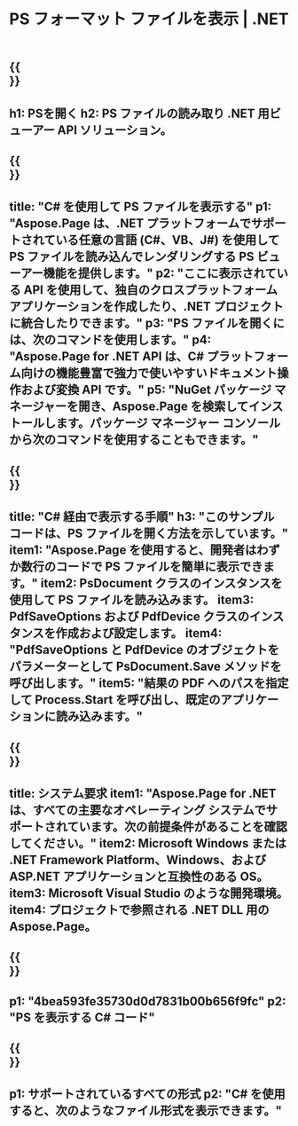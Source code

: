 ﻿---
translation: true
template: /_templates/_viewer-child-net.md
title: PS フォーマット ファイルを表示 | .NET
url: /net/viewer/ps/
description: 開いて PS ファイルを表示します。 .NET Framework プラットフォーム、Windows、および ASP.NET アプリケーションで PS ドキュメントをロード、レンダリング、および表示するための C# ソース コード。
informat: PS
otherformats: XPS EPS
---

{{<section banner>}}
---
h1: PSを開く
h2: PS ファイルの読み取り .NET 用ビューアー API ソリューション。
---

{{<section overview>}}
---
title: "C# を使用して PS ファイルを表示する"
p1: "Aspose.Page は、.NET プラットフォームでサポートされている任意の言語 (C#、VB、J#) を使用して PS ファイルを読み込んでレンダリングする PS ビューアー機能を提供します。"
p2: "ここに表示されている API を使用して、独自のクロスプラットフォーム アプリケーションを作成したり、.NET プロジェクトに統合したりできます。"
p3: "PS ファイルを開くには、次のコマンドを使用します。"
p4: "Aspose.Page for .NET API は、C# プラットフォーム向けの機能豊富で強力で使いやすいドキュメント操作および変換 API です。"
p5: "NuGet パッケージ マネージャーを開き、Aspose.Page を検索してインストールします。パッケージ マネージャー コンソールから次のコマンドを使用することもできます。"
---

{{<section feature1>}}
---
title: "C# 経由で表示する手順"
h3: "このサンプル コードは、PS ファイルを開く方法を示しています。"
item1: "Aspose.Page を使用すると、開発者はわずか数行のコードで PS ファイルを簡単に表示できます。"
item2: PsDocument クラスのインスタンスを使用して PS ファイルを読み込みます。
item3: PdfSaveOptions および PdfDevice クラスのインスタンスを作成および設定します。
item4: "PdfSaveOptions と PdfDevice のオブジェクトをパラメーターとして PsDocument.Save メソッドを呼び出します。"
item5: "結果の PDF へのパスを指定して Process.Start を呼び出し、既定のアプリケーションに読み込みます。"
---

{{<section feature2>}}
---
title: システム要求
item1: "Aspose.Page for .NET は、すべての主要なオペレーティング システムでサポートされています。次の前提条件があることを確認してください。"
item2: Microsoft Windows または .NET Framework Platform、Windows、および ASP.NET アプリケーションと互換性のある OS。
item3: Microsoft Visual Studio のような開発環境。
item4: プロジェクトで参照される .NET DLL 用の Aspose.Page。
---

{{<section gist>}}
---
p1: "4bea593fe35730d0d7831b00b656f9fc"
p2: "PS を表示する C# コード"
---

{{<section otherformats>}}
---
p1: サポートされているすべての形式
p2: "C# を使用すると、次のようなファイル形式を表示できます。"
---

